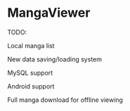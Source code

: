 # MangaViewer

TODO:

Local manga list

New data saving/loading system

MySQL support

Android support

Full manga download for offline viewing
